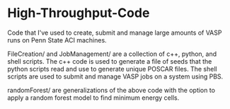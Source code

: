 # High-Throughput-Code
Code that I've used to create, submit and manage large amounts of VASP runs on Penn State ACI machines.


FileCreation/ and JobManagement/ are a collection of c++, python, and shell scripts.  The c++ code is used to generate a file of seeds that the python scripts read and use to generate unique POSCAR files.  The shell scripts are used to submit and manage VASP jobs on a system using PBS.
 
randomForest/ are generalizations of the above code with the option to apply a random forest model to find minimum energy cells.   
  
  
  
  
  
 
